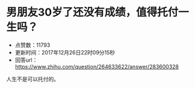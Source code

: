 # 男朋友30岁了还没有成绩，值得托付一生吗？
- 点赞数：11793
- 更新时间：2017年12月26日22时09分15秒
- 回答url：https://www.zhihu.com/question/264633622/answer/283600328
<body>
 <p data-pid="BraTv7Py">人生不是可以托付的。</p>
</body>